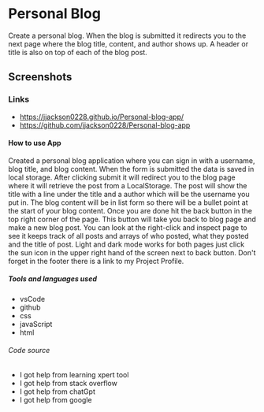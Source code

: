 # Personal Blog

Create a personal blog. When the blog is submitted it redirects you to the next page where the blog title, content, and author shows up. A header or title is also on top of each of the blog post.

## Screenshots

### Links

- https://jjackson0228.github.io/Personal-blog-app/
- https://github.com/jjackson0228/Personal-blog-app

#### How to use App

Created a personal blog application where you can sign in with a username, blog title, and blog content. When the form is submitted the data is saved in local storage. After clicking submit it will redirect you to the blog page where it will retrieve the post from a LocalStorage. The post will show the title with a line under the title and a author which will be the username you put in. The blog content will be in list form so there will be a bullet point at the start of your blog content. Once you are done hit the back button in the top right corner of the page. This button will take you back to blog page and make a new blog post. You can look at the right-click and inspect page to see it keeps track of all posts and arrays of who posted, what they posted and the title of post. Light and dark mode works for both pages just click the sun icon in the upper right hand of the screen next to back button. Don't forget in the footer there is a link to my Project Profile.

##### Tools and languages used

- vsCode
- github
- css
- javaScript
- html

###### Code source

- I got help from learning xpert tool
- I got help from stack overflow
- I got help from chatGpt
- I got help from google
